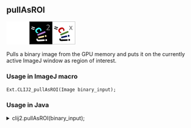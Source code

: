 ## pullAsROI
<img src="images/mini_empty_logo.png"/><img src="images/mini_clij2_logo.png"/><img src="images/mini_clijx_logo.png"/>

Pulls a binary image from the GPU memory and puts it on the currently active ImageJ window as region of interest.

### Usage in ImageJ macro
```
Ext.CLIJ2_pullAsROI(Image binary_input);
```


### Usage in Java
<details>
<summary>
clij2.pullAsROI(binary_input);
</summary>
```
// init CLIJ and GPU
import net.haesleinhuepf.clij2.CLIJ2;
import net.haesleinhuepf.clij.clearcl.ClearCLBuffer;
CLIJ2 clij2 = CLIJ2.getInstance();

// get input parameters
ClearCLBuffer binary_input = clij2.push(binary_inputImagePlus);
```

```
// Execute operation on GPU
Roi resultPullAsROI = clij2.pullAsROI(binary_input);
```

```
//show result
System.out.println(resultPullAsROI);

// cleanup memory on GPU
clij2.release(binary_input);
```
</details>


### Usage in Matlab
<details>
<summary>
clij2.pullAsROI(binary_input);
</summary>
```
% init CLIJ and GPU
clij2 = init_clatlab();

% get input parameters
binary_input = clij2.pushMat(binary_input_matrix);
```

```
% Execute operation on GPU
Roi resultPullAsROI = clij2.pullAsROI(binary_input);
```

```
% show result
System.out.println(resultPullAsROI);

% cleanup memory on GPU
clij2.release(binary_input);
```
</details>


### Usage in Icy
<details>
<summary>
clij2.pullAsROI(binary_input);
</summary>
```
// init CLIJ and GPU
importClass(net.haesleinhuepf.clicy.CLICY);
importClass(Packages.icy.main.Icy);

clij2 = CLICY.getInstance();

// get input parameters
binary_input_sequence = getSequence();binary_input = clij2.pushSequence(binary_input_sequence);
```

```
// Execute operation on GPU
Roi resultPullAsROI = clij2.pullAsROI(binary_input);
```

```
// show result
System.out.println(resultPullAsROI);

// cleanup memory on GPU
clij2.release(binary_input);
```
</details>




### Example notebooks
<a href="https://clij.github.io/clij2-docs/md/superpixel_segmentation"><img src="images/language_macro.png" height="20"/></a> [superpixel_segmentation](https://clij.github.io/clij2-docs/md/superpixel_segmentation)  




### Example scripts
<a href="https://github.com/clij/clij2-docs/blob/master/src/main/macro/superpixel_segmentation.ijm"><img src="images/language_macro.png" height="20"/></a> [superpixel_segmentation.ijm](https://github.com/clij/clij2-docs/blob/master/src/main/macro/superpixel_segmentation.ijm)  


[Back to CLIJ2 reference](https://clij.github.io/clij2-docs/reference)
[Back to CLIJ2 documentation](https://clij.github.io/clij2-docs)

[Imprint](https://clij.github.io/imprint)
